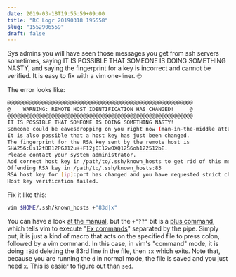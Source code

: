 ```yaml
---
date: 2019-03-18T19:55:59+09:00
title: "RC Logr 20190318 195558"
slug: "1552906559"
draft: false
---
```


Sys admins you will have seen those messages you get from ssh servers sometimes, saying IT IS POSSIBLE THAT SOMEONE IS DOING SOMETHING NASTY, and saying the fingerprint for a key is incorrect and cannot be verified. It is easy to fix with a vim one-liner. 🤓

The error looks like: 

```bash
@@@@@@@@@@@@@@@@@@@@@@@@@@@@@@@@@@@@@@@@@@@@@@@@@@@@@@@@@@@
@    WARNING: REMOTE HOST IDENTIFICATION HAS CHANGED!     @
@@@@@@@@@@@@@@@@@@@@@@@@@@@@@@@@@@@@@@@@@@@@@@@@@@@@@@@@@@@
IT IS POSSIBLE THAT SOMEONE IS DOING SOMETHING NASTY!
Someone could be eavesdropping on you right now (man-in-the-middle attack)!
It is also possible that a host key has just been changed.
The fingerprint for the RSA key sent by the remote host is
SHA256:Us12tDB12PGJ12u++F12jQI12wOXQ12S6oh122512bE.
Please contact your system administrator.
Add correct host key in /path/to/.ssh/known_hosts to get rid of this message.
Offending RSA key in /path/to/.ssh/known_hosts:83
RSA host key for [ip]:port has changed and you have requested strict checking.
Host key verification failed.
```

Fix it like this: 

```bash
vim $HOME/.ssh/known_hosts +"83d|x"
```

You can have a look [at the manual](http://vimdoc.sourceforge.net/htmldoc/starting.html), but the `+"??"` bit is a [plus command](http://vimdoc.sourceforge.net/htmldoc/editing.html#+cmd), which tells vim to execute "[Ex commands](http://vimdoc.sourceforge.net/htmldoc/intro.html#Ex)" separated by the pipe. Simply put, it is just a kind of macro that acts on the specified file to press colon, followed by a vim command. In this case, in vim's "command" mode, it is doing `:83d` deleting the 83rd line in the file, then `:x` which exits. Note that, because you are running the `d` in normal mode, the file is saved and you just need `x`. This is easier to figure out than `sed`. 
